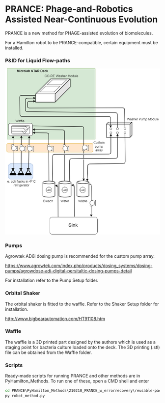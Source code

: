 # PRANCE: Phage-and-Robotics Assisted Near-Continuous Evolution

PRANCE is a new method for PHAGE-assisted evolution of biomolecules.

For a Hamilton robot to be PRANCE-compatible, certain equipment must be installed.

### P&ID for Liquid Flow-paths
![alt text](https://github.com/Golaszewski/PRANCE/blob/main/Extras/pid.png)

### Pumps
Agrowtek AD6i dosing pump is recommended for the custom pump array.

https://www.agrowtek.com/index.php/products/dosing_systems/dosing-pumps/agrowdose-adi-digital-persitaltic-dosing-pumps-detail

For installation refer to the Pump Setup folder.

### Orbital Shaker

The orbital shaker is fitted to the waffle. Refer to the Shaker Setup folder for installation.

http://www.bigbearautomation.com/HT91108.htm

### Waffle

The waffle is a 3D printed part designed by the authors which is used as a staging point for bacteria culture loaded onto the deck. The 3D printing (.stl) file can be obtained from the Waffle folder.

### Scripts

Ready-made scripts for running PRANCE and other methods are in PyHamilton_Methods. To run one of these, open a CMD shell and enter

```bat
cd PRANCE\PyHamilton_Methods\210210_PRANCE_w_errorrecovery\reusable-pace
py robot_method.py
```
